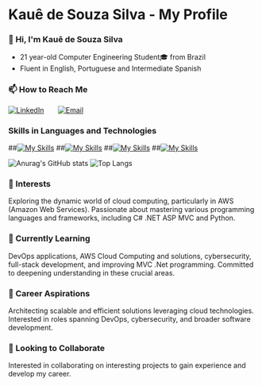 # **Kauê de Souza Silva - My Profile**  

### 👋 Hi, I'm Kauê de Souza Silva  
- 21 year-old Computer Engineering Student🎓 from Brazil
- Fluent in English, Portuguese and Intermediate Spanish

### 📫 How to Reach Me  
[![LinkedIn](https://img.shields.io/badge/LinkedIn-Connect-blue?style=for-the-badge&logo=linkedin&logoColor=white)](https://www.linkedin.com/in/kau%C3%AA-de-souza-silva-62903421a/)  [![Email](https://img.shields.io/badge/Email-Contact-red?style=for-the-badge&logo=gmail&logoColor=white)](mailto:kaue.moelas.com@gmail.com)

### Skills in Languages and Technologies

##[![My Skills](https://skillicons.dev/icons?i=cs,java,python,react,js,dotnet,mysql,kali)](https://skillicons.dev)
##[![My Skills](https://skillicons.dev/icons?i=aws,gcp,azure,docker)](https://skillicons.dev)
##[![My Skills](https://skillicons.dev/icons?i=github,git,gitlab)](https://skillicons.dev)
##[![My Skills](https://skillicons.dev/icons?i=html,css,bootstrap)](https://skillicons.dev)





![Anurag's GitHub stats](https://github-readme-stats.vercel.app/api?username=ConfuseKarma&show_icons=true&theme=tokyonight)
![Top Langs](https://github-readme-stats.vercel.app/api/top-langs/?username=ConfuseKarma&amp;theme=github_dark&amp;layout=compact) 

### 👀 Interests  
Exploring the dynamic world of cloud computing, particularly in AWS (Amazon Web Services). Passionate about mastering various programming languages and frameworks, including C# .NET ASP MVC and Python.

### 🌱 Currently Learning  
DevOps applications, AWS Cloud Computing and solutions, cybersecurity, full-stack development, and improving MVC .Net programming. Committed to deepening understanding in these crucial areas.

### 💼 Career Aspirations  
Architecting scalable and efficient solutions leveraging cloud technologies. Interested in roles spanning DevOps, cybersecurity, and broader software development.

### 🤝 Looking to Collaborate  
Interested in collaborating on interesting projects to gain experience and develop my career.

